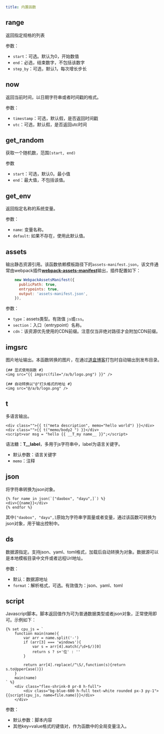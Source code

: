 ```yaml
title: 内置函数
```


## range

返回指定规格的列表

参数：

* `start`：可选。默认为0，开始数值
* `end`：必选，结束数字，不包括该数字
* `step_by`：可选，默认1，每次增长步长

## now

返回当前时间，以日期字符串或者时间戳的格式。

参数：

* `timestamp`：可选，默认假，是否返回时间戳
* `utc`：可选，默认假，是否返回utc时间

## get_random

获取一个随机数，范围`[start, end)`

参数

* `start`：可选，默认0。最小值
* `end`：最大值，不包括该值。

## get_env

返回指定名称的系统变量。

参数：

* `name`: 变量名称。
* `default`: 如果不存在，使用此默认值。

## assets

输出静态资源引用。该函数依赖模板路径下的`assets-manifest.json`，该文件通常由webpack插件[**webpack-assets-manifest**](https://www.npmjs.com/package/webpack-assets-manifest)输出，插件配置如下：

```js
    new WebpackAssetsManifest({
      publicPath: true,
      entrypoints: true,
      output: 'assets-manifest.json',
    }),
```

参数：

* `type`：assets类型。有效值 `js`或`css`。
* `section`：入口（entrypoint）名称。
* `cdn`：该资源优先使用的CDN前缀。注意仅当非绝对路径才会附加CDN前缀。

## imgsrc

图片地址输出。本函数转换的图片，在通过[道盒博客](https://www.daobox.cn/sites/)打包时自动输出到发布目录。

```jinja2
{## 显式使用函数 #}
<img src="{{ imgsrc(file="/a/b/logo.png") }}" />

{## 自动转换以"@"打头格式的地址 #}
<img src="@/a/b/logo.png" />
```

## t

多语言输出。

```jinja2
<div class="">{{ t("meta description", memo="hello world") }}</div>
<div class="">{{ t("memo/body2 ") }}</div>
<script>var msg = "hello {{ __T_my name__ }}";</script>
```

语法糖：__T__label__，多用于js字符串中，label为语言关键字。

* 默认参数：语言关键字
* `memo`：注释


## json

将字符串转换为json对象。

```jinja2
{% for name in json(`["daobox", "dayu",]`) %}
<div>{{name}}</div>
{% endfor %}
```

其中`["daobox", "dayu",]`原始为字符串字面量或者变量，通过该函数可转换为json对象，用于输出控制中。

## ds

数据源指定。支持json、yaml、toml格式，加载后自动转换为对象。数据源可以是本地模板目录中文件或者远程Url地址。

参数：

* 默认：数据源地址
* `format`：解析格式，可选。有效值为：json、yaml、toml


## script

Javascript脚本。脚本返回值作为可为普通数据类型或者json对象，正常使用即可。示例如下：

```jinja2
{% set cpu_js = `
    function main(name){
        var arr = name.split('-')
        if (arr[3] === 'windows'){
            var s = arr[4].match(/\d+$/)[0]
            return s ? s+'位' : ''
        }

        return arr[4].replace(/^\S/,function(s){return s.toUpperCase()})
    }
    main(name)
` %}
    <div class="flex-shrink-0 pr-8 h-full">
        <div class="bg-blue-600 h-full text-white rounded px-3 py-1">{{script(cpu_js, name=file.name)}}</div>
    </div>
```

参数：

* 默认参数：脚本内容
* 其他key=value格式的键值对，作为函数中的全局变量注入。

